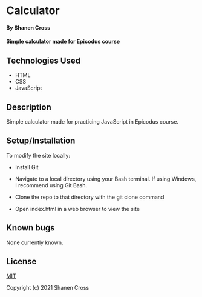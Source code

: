 # Calculator

#### By Shanen Cross

#### Simple calculator made for Epicodus course

## Technologies Used

* HTML
* CSS
* JavaScript

## Description

Simple calculator made for practicing JavaScript in Epicodus course.

## Setup/Installation

To modify the site locally:

* Install Git

* Navigate to a local directory using your Bash terminal. If using Windows, I recommend using Git Bash.

* Clone the repo to that directory with the git clone command

* Open index.html in a web browser to view the site

## Known bugs

None currently known.

## License

[MIT](https://choosealicense.com/licenses/mit/)

Copyright (c) 2021 Shanen Cross